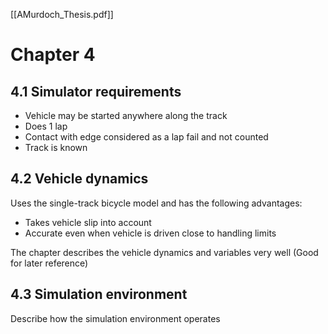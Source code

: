[[AMurdoch_Thesis.pdf]]
# Chapter 4 
## 4.1  Simulator requirements
- Vehicle may be started anywhere along the track
- Does 1 lap
- Contact with edge considered as a lap fail and not counted
- Track is known 
## 4.2 Vehicle dynamics
Uses the single-track bicycle model and has the following advantages:
- Takes vehicle slip into account
- Accurate even when vehicle is driven close to handling limits

The chapter describes the vehicle dynamics and variables very well (Good for later reference)

## 4.3 Simulation environment
Describe how the simulation environment operates